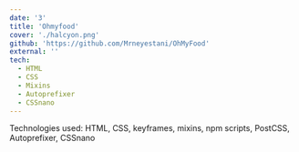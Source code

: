 ```yaml
---
date: '3'
title: 'Ohmyfood'
cover: './halcyon.png'
github: 'https://github.com/Mrneyestani/OhMyFood'
external: ''
tech:
  - HTML
  - CSS
  - Mixins
  - Autoprefixer
  - CSSnano
---
```


Technologies used: HTML, CSS, keyframes, mixins, npm scripts, PostCSS, Autoprefixer, CSSnano
